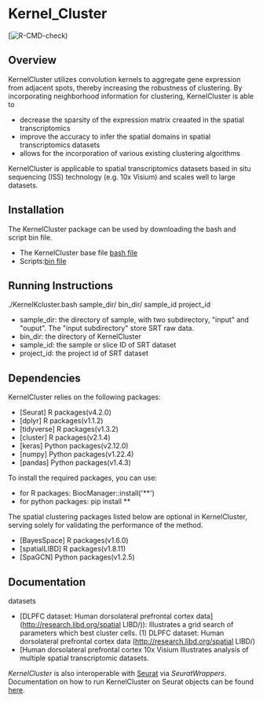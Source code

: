 # Kernel_Cluster

<!-- README.md is generated from README.Rmd. Please edit that file -->
<!-- badges: start -->

[![R-CMD-check](https://github.com/yuelinbaby/Kernel_Cluster))
<!-- badges: end -->

## Overview

KernelCluster utilizes convolution kernels to aggregate gene expression
from adjacent spots, thereby increasing the robustness of clustering. 
By incorporating neighborhood information for clustering, KernelCluster is able to

-   decrease the sparsity of the expression matrix creaated in the spatial transcriptomics 
-   improve the accuracy to infer the spatial domains in spatial transcriptomics datasets
-   allows for the incorporation of various existing clustering
algorithms

KernelCluster is applicable to spatial transcriptomics datasets based in situ sequencing (ISS) technology (e.g. 10x
Visium) and scales well to large datasets. 


## Installation

The KernelCluster package can be used by downloading the bash and script bin file.
- The KernelCluster base file [bash file](https://github.com/yuelinbaby/Kernel_Cluster/blob/main/KernelKcluster.bash)
- Scripts:[bin file](https://github.com/yuelinbaby/Kernel_Cluster/tree/master/KernelCluster) 

## Running Instructions
 ./KernelKcluster.bash  sample_dir/ bin_dir/ sample_id  project_id
 - sample_dir: the directory of sample, with two subdirectory, "input" and "ouput". The "input subdirectory" store SRT raw data.
 - bin_dir: the directory of KernelCluster
 - sample_id: the sample or slice ID of SRT dataset
 - project_id: the project id of SRT dataset


## Dependencies

KernelCluster relies on the following packages:

- [Seurat] R packages(v4.2.0)
- [dplyr] R packages(v1.1.2)
- [tidyverse] R packages(v1.3.2)
- [cluster] R packages(v2.1.4)
- [keras] Python packages(v2.12.0)
- [numpy] Python packages(v1.22.4)
- [pandas] Python packages(v1.4.3)

To install the required packages, you can use:
- for R packages: BiocManager::install('**')
- for python packages: pip install **

The spatial clustering packages listed below are optional in KernelCluster, serving solely for validating the performance of the method.
- [BayesSpace] R packages(v1.6.0)
- [spatialLIBD] R packages(v1.8.11)
- [SpaGCN] Python packages(v1.2.5)

## Documentation

datasets

-   [DLPFC dataset: Human dorsolateral prefrontal cortex data](http://research.libd.org/spatial LIBD/)):
    Illustrates a grid search of parameters which best cluster cells.
(1) DLPFC dataset: Human dorsolateral prefrontal cortex data (http://research.libd.org/spatial LIBD/) 
-   [Human dorsolateral prefrontal cortex 10x Visium
    Illustrates analysis of multiple spatial transcriptomic datasets.
    
*KernelCluster* is also interoperable with
[Seurat](https://satijalab.org/seurat/) via *SeuratWrappers*.
Documentation on how to run KernelCluster on Seurat objects can be found
[here](/banksy.md).


